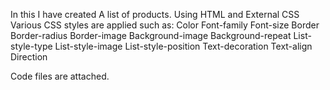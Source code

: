 In this I have created A list of products.
Using HTML and External CSS
Various CSS styles are applied such as:
Color
Font-family
Font-size
Border
Border-radius
Border-image
Background-image
Background-repeat
List-style-type
List-style-image
List-style-position
Text-decoration
Text-align
Direction



Code files are attached.





